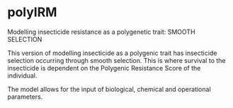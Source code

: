 # polyIRM
Modelling insecticide resistance as a polygenetic trait: SMOOTH SELECTION

This version of modelling insecticide as a polygenic trait has insecticide selection occurring through smooth selection. This is where survival to the insecticide is dependent on the Polygenic Resistance Score of the individual.

The model allows for the input of biological, chemical and operational parameters.
